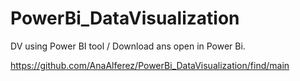 # PowerBi_DataVisualization
DV using Power BI tool / Download ans open in Power Bi.

https://github.com/AnaAlferez/PowerBi_DataVisualization/find/main
